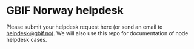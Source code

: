 # GBIF Norway helpdesk
Please submit your helpdesk request here (or send an email to helpdesk@gbif.no). We will also use this repo for documentation of node helpdesk cases.
